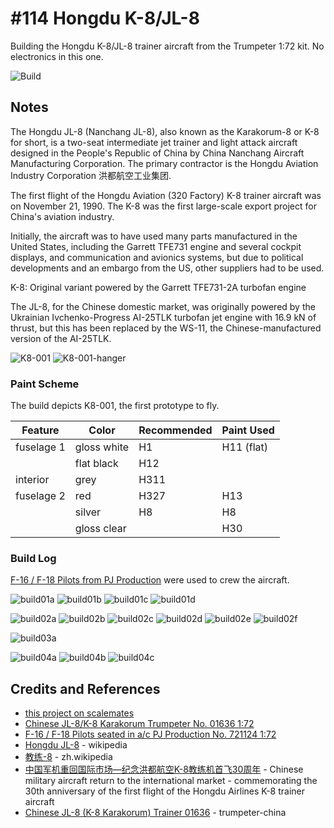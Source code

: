 # #114 Hongdu K-8/JL-8

Building the Hongdu K-8/JL-8 trainer aircraft from the Trumpeter 1:72 kit. No electronics in this one.

![Build](./assets/JL8_build.jpg?raw=true)

## Notes

The Hongdu JL-8 (Nanchang JL-8), also known as the Karakorum-8 or K-8 for short, is a two-seat intermediate jet trainer and light attack aircraft designed in the People's Republic of China by China Nanchang Aircraft Manufacturing Corporation. The primary contractor is the Hongdu Aviation Industry Corporation 洪都航空工业集团.

The first flight  of the Hongdu Aviation (320 Factory) K-8 trainer aircraft was on November 21, 1990. The K-8 was the first large-scale export project for China's aviation industry.

Initially, the aircraft was to have used many parts manufactured in the United States, including the Garrett TFE731 engine and several cockpit displays, and communication and avionics systems, but due to political developments and an embargo from the US, other suppliers had to be used.

K-8: Original variant powered by the Garrett TFE731-2A turbofan engine

The JL-8, for the Chinese domestic market, was originally powered by the Ukrainian Ivchenko-Progress AI-25TLK turbofan jet engine with 16.9 kN of thrust, but this has been replaced by the WS-11, the Chinese-manufactured version of the AI-25TLK.

![K8-001](./assets/K8-001.jpg)
![K8-001-hanger](./assets/K8-001-hanger.jpg)

### Paint Scheme

The build depicts K8-001, the first prototype to fly.

| Feature               | Color                | Recommended | Paint Used |
|-----------------------|----------------------|-------------|------------|
| fuselage 1            | gloss white          | H1          | H11 (flat) |
|                       | flat black           | H12         |            |
| interior              | grey                 | H311        |            |
| fuselage 2            | red                  | H327        | H13        |
|                       | silver               | H8          | H8         |
|                       | gloss clear          |             | H30        |

### Build Log

[F-16 / F-18 Pilots from PJ Production](https://www.scalemates.com/kits/pj-production-721124-f-16-f-18-pilots--165456) were used to crew the aircraft.

![build01a](./assets/build01a.jpg?raw=true)
![build01b](./assets/build01b.jpg?raw=true)
![build01c](./assets/build01c.jpg?raw=true)
![build01d](./assets/build01d.jpg?raw=true)

![build02a](./assets/build02a.jpg?raw=true)
![build02b](./assets/build02b.jpg?raw=true)
![build02c](./assets/build02c.jpg?raw=true)
![build02d](./assets/build02d.jpg?raw=true)
![build02e](./assets/build02e.jpg?raw=true)
![build02f](./assets/build02f.jpg?raw=true)

![build03a](./assets/build03a.jpg?raw=true)

![build04a](./assets/build04a.jpg?raw=true)
![build04b](./assets/build04b.jpg?raw=true)
![build04c](./assets/build04c.jpg?raw=true)

## Credits and References

* [this project on scalemates](https://www.scalemates.com/profiles/mate.php?id=74137&p=projects&project=175324)
* [Chinese JL-8/K-8 Karakorum Trumpeter No. 01636 1:72](https://www.scalemates.com/kits/trumpeter-01636-chinese-jl-8-k-8-karakorum--166713)
* [F-16 / F-18 Pilots seated in a/c PJ Production No. 721124 1:72](https://www.scalemates.com/kits/pj-production-721124-f-16-f-18-pilots--165456)
* [Hongdu JL-8](https://en.wikipedia.org/wiki/Hongdu_JL-8) - wikipedia
* [教练-8](https://zh.wikipedia.org/wiki/%E6%95%99%E7%BB%83-8) - zh.wikipedia
* [中国军机重回国际市场—纪念洪都航空K-8教练机首飞30周年](https://new.qq.com/rain/a/20201122A0DQVL00) - Chinese military aircraft return to the international market - commemorating the 30th anniversary of the first flight of the Hongdu Airlines K-8 trainer aircraft
* [Chinese JL-8 (K-8 Karakorum) Trainer 01636](http://www.trumpeter-china.com/index.php?g=home&m=product&a=show&id=1637&l=en) - trumpeter-china
